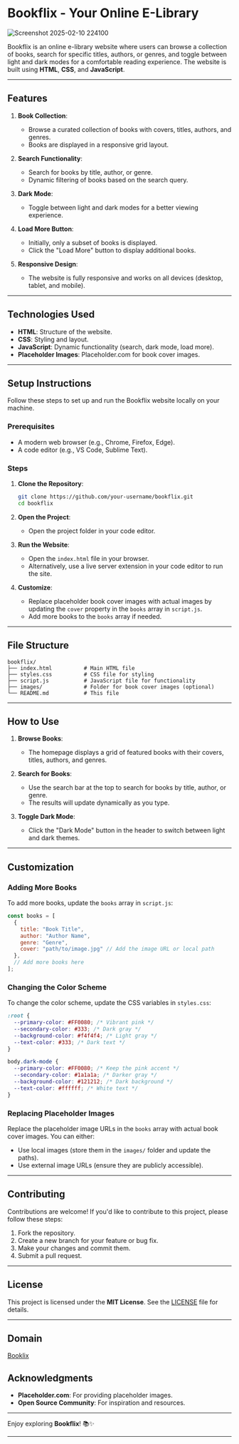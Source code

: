 # Bookflix - Your Online E-Library

![Screenshot 2025-02-10 224100](https://github.com/user-attachments/assets/7cd37e6d-92d1-4dd7-a8b9-f57c0f5b5856)

Bookflix is an online e-library website where users can browse a collection of books, search for specific titles, authors, or genres, and toggle between light and dark modes for a comfortable reading experience. The website is built using **HTML**, **CSS**, and **JavaScript**.

---

## Features

1. **Book Collection**:
   - Browse a curated collection of books with covers, titles, authors, and genres.
   - Books are displayed in a responsive grid layout.

2. **Search Functionality**:
   - Search for books by title, author, or genre.
   - Dynamic filtering of books based on the search query.

3. **Dark Mode**:
   - Toggle between light and dark modes for a better viewing experience.

4. **Load More Button**:
   - Initially, only a subset of books is displayed.
   - Click the "Load More" button to display additional books.

5. **Responsive Design**:
   - The website is fully responsive and works on all devices (desktop, tablet, and mobile).

---

## Technologies Used

- **HTML**: Structure of the website.
- **CSS**: Styling and layout.
- **JavaScript**: Dynamic functionality (search, dark mode, load more).
- **Placeholder Images**: Placeholder.com for book cover images.

---

## Setup Instructions

Follow these steps to set up and run the Bookflix website locally on your machine.

### Prerequisites

- A modern web browser (e.g., Chrome, Firefox, Edge).
- A code editor (e.g., VS Code, Sublime Text).

### Steps

1. **Clone the Repository**:
   ```bash
   git clone https://github.com/your-username/bookflix.git
   cd bookflix
   ```

2. **Open the Project**:
   - Open the project folder in your code editor.

3. **Run the Website**:
   - Open the `index.html` file in your browser.
   - Alternatively, use a live server extension in your code editor to run the site.

4. **Customize**:
   - Replace placeholder book cover images with actual images by updating the `cover` property in the `books` array in `script.js`.
   - Add more books to the `books` array if needed.

---

## File Structure

```
bookflix/
├── index.html          # Main HTML file
├── styles.css          # CSS file for styling
├── script.js           # JavaScript file for functionality
├── images/             # Folder for book cover images (optional)
└── README.md           # This file
```

---

## How to Use

1. **Browse Books**:
   - The homepage displays a grid of featured books with their covers, titles, authors, and genres.

2. **Search for Books**:
   - Use the search bar at the top to search for books by title, author, or genre.
   - The results will update dynamically as you type.

3. **Toggle Dark Mode**:
   - Click the "Dark Mode" button in the header to switch between light and dark themes.

---

## Customization

### Adding More Books
To add more books, update the `books` array in `script.js`:
```javascript
const books = [
  {
    title: "Book Title",
    author: "Author Name",
    genre: "Genre",
    cover: "path/to/image.jpg" // Add the image URL or local path
  },
  // Add more books here
];
```

### Changing the Color Scheme
To change the color scheme, update the CSS variables in `styles.css`:
```css
:root {
  --primary-color: #FF0080; /* Vibrant pink */
  --secondary-color: #333; /* Dark gray */
  --background-color: #f4f4f4; /* Light gray */
  --text-color: #333; /* Dark text */
}

body.dark-mode {
  --primary-color: #FF0080; /* Keep the pink accent */
  --secondary-color: #1a1a1a; /* Darker gray */
  --background-color: #121212; /* Dark background */
  --text-color: #ffffff; /* White text */
}
```

### Replacing Placeholder Images
Replace the placeholder image URLs in the `books` array with actual book cover images. You can either:
- Use local images (store them in the `images/` folder and update the paths).
- Use external image URLs (ensure they are publicly accessible).

---

## Contributing

Contributions are welcome! If you'd like to contribute to this project, please follow these steps:

1. Fork the repository.
2. Create a new branch for your feature or bug fix.
3. Make your changes and commit them.
4. Submit a pull request.

---

## License

This project is licensed under the **MIT License**. See the [LICENSE](LICENSE) file for details.

---

## Domain

[Booklix](https://bookflix-3ztaq4ubm-onyeneke-favours-projects.vercel.app/)

## Acknowledgments

- **Placeholder.com**: For providing placeholder images.
- **Open Source Community**: For inspiration and resources.

---


Enjoy exploring **Bookflix**! 📚✨

---

